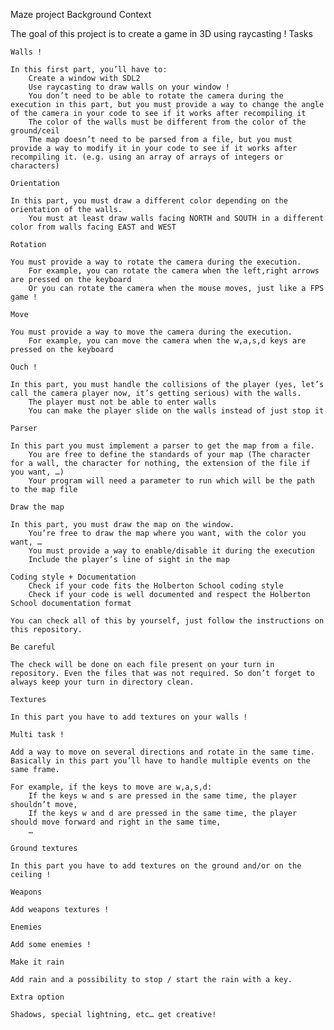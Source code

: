 Maze project
Background Context

The goal of this project is to create a game in 3D using raycasting !
Tasks

    Walls !

    In this first part, you’ll have to:
        Create a window with SDL2
        Use raycasting to draw walls on your window !
        You don’t need to be able to rotate the camera during the execution in this part, but you must provide a way to change the angle of the camera in your code to see if it works after recompiling it
        The color of the walls must be different from the color of the ground/ceil
        The map doesn’t need to be parsed from a file, but you must provide a way to modify it in your code to see if it works after recompiling it. (e.g. using an array of arrays of integers or characters)

    Orientation

    In this part, you must draw a different color depending on the orientation of the walls.
        You must at least draw walls facing NORTH and SOUTH in a different color from walls facing EAST and WEST

    Rotation

    You must provide a way to rotate the camera during the execution.
        For example, you can rotate the camera when the left,right arrows are pressed on the keyboard
        Or you can rotate the camera when the mouse moves, just like a FPS game !

    Move

    You must provide a way to move the camera during the execution.
        For example, you can move the camera when the w,a,s,d keys are pressed on the keyboard

    Ouch !

    In this part, you must handle the collisions of the player (yes, let’s call the camera player now, it’s getting serious) with the walls.
        The player must not be able to enter walls
        You can make the player slide on the walls instead of just stop it

    Parser

    In this part you must implement a parser to get the map from a file.
        You are free to define the standards of your map (The character for a wall, the character for nothing, the extension of the file if you want, …)
        Your program will need a parameter to run which will be the path to the map file

    Draw the map

    In this part, you must draw the map on the window.
        You’re free to draw the map where you want, with the color you want, …
        You must provide a way to enable/disable it during the execution
        Include the player’s line of sight in the map

    Coding style + Documentation
        Check if your code fits the Holberton School coding style
        Check if your code is well documented and respect the Holberton School documentation format

    You can check all of this by yourself, just follow the instructions on this repository.

    Be careful

    The check will be done on each file present on your turn in repository. Even the files that was not required. So don’t forget to always keep your turn in directory clean.

    Textures

    In this part you have to add textures on your walls !

    Multi task !

    Add a way to move on several directions and rotate in the same time. Basically in this part you’ll have to handle multiple events on the same frame.

    For example, if the keys to move are w,a,s,d:
        If the keys w and s are pressed in the same time, the player shouldn’t move,
        If the keys w and d are pressed in the same time, the player should move forward and right in the same time,
        …

    Ground textures

    In this part you have to add textures on the ground and/or on the ceiling !

    Weapons

    Add weapons textures !

    Enemies

    Add some enemies !

    Make it rain

    Add rain and a possibility to stop / start the rain with a key.

    Extra option

    Shadows, special lightning, etc… get creative!

